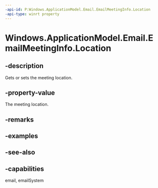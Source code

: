 ```yaml
---
-api-id: P:Windows.ApplicationModel.Email.EmailMeetingInfo.Location
-api-type: winrt property
---
```


<!-- Property syntax
public string Location { get;  set; }
-->

# Windows.ApplicationModel.Email.EmailMeetingInfo.Location

## -description
Gets or sets the meeting location.

## -property-value
The meeting location.

## -remarks

## -examples

## -see-also

## -capabilities
email, emailSystem
